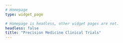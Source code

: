 ```yaml
---
# Homepage
type: widget_page

# Homepage is headless, other widget pages are not.
headless: false
title: "Precision Medicine Clinical Trials"
---
```

